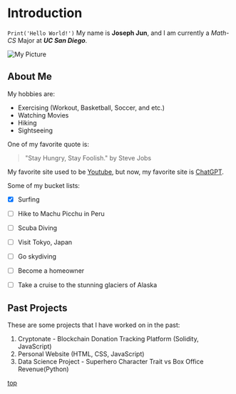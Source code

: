 # Introduction

`Print('Hello World!')` My name is **Joseph Jun**, and I am currently a _Math-CS_ Major at **_UC San Diego_**. 

![My Picture](Picture/img1.JPG)

## About Me
My hobbies are:
- Exercising (Workout, Basketball, Soccer, and etc.)
- Watching Movies
- Hiking
- Sightseeing

One of my favorite quote is:
> "Stay Hungry, Stay Foolish." by Steve Jobs

My favorite site used to be [Youtube](https://www.youtube.com), but now, my favorite site is [ChatGPT](https://chat.openai.com/).

Some of my bucket lists:
- [x]  Surfing
- [ ]  Hike to Machu Picchu in Peru
- [ ]  Scuba Diving
- [ ]  Visit Tokyo, Japan
- [ ]  Go skydiving
- [ ]  Become a homeowner
- [ ]  Take a cruise to the stunning glaciers of Alaska


## Past Projects

These are some projects that I have worked on in the past:
1. Cryptonate - Blockchain Donation Tracking Platform  (Solidity, JavaScript)
2. Personal Website (HTML, CSS, JavaScript)
3. Data Science Project - Superhero Character Trait vs Box Office Revenue(Python)


[top](#introduction)